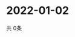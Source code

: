 # 2022-01-02
  共 0条

  <!-- BEGIN -->
  <!-- 最后更新时间Sun Jan 02 2022 07:04:14 GMT+0000 (Coordinated Universal Time) -->
  
  <!-- END -->
  
  